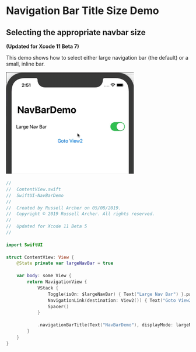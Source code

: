 # Navigation Bar Title Size Demo
## Selecting the appropriate navbar size
**(Updated for Xcode 11 Beta 7)**

This demo shows how to select either large navigation bar (the default) or a small, inline bar.

![](./readme-assets/01.gif)

``` swift
//
//  ContentView.swift
//  SwiftUI-NavBarDemo
//
//  Created by Russell Archer on 05/08/2019.
//  Copyright © 2019 Russell Archer. All rights reserved.
//
//  Updated for Xcode 11 Beta 5
//

import SwiftUI

struct ContentView: View {
    @State private var largeNavBar = true

    var body: some View {
        return NavigationView {
            VStack {
                Toggle(isOn: $largeNavBar) { Text("Large Nav Bar") }.padding()
                NavigationLink(destination: View2()) { Text("Goto View2") }
                Spacer()
            }

            .navigationBarTitle(Text("NavBarDemo"), displayMode: largeNavBar ? .large : .inline)  // Large nav bar title
        }
    }
}
```

